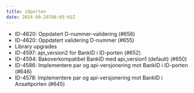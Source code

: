 ```yaml
---
title: idporten
date: 2024-09-26T06:03:01Z
---
```

- ID-4620: Oppdatert D-nummer-validering (#656)
- ID-4620: Oppdatert validering D-nummer (#655)
- Library upgrades
- ID-4597: api_version2 for BankID i ID-porten (#652)
- ID-4594: Bakoverkompatibel BankID med api_version1 (default) (#650)
- ID-4586: Implementere par og api-versjonering mot BankID i ID-porten (#646)
- ID-4578: Implementere par og api-versjonering mot BankID i Ansattporten (#645)

